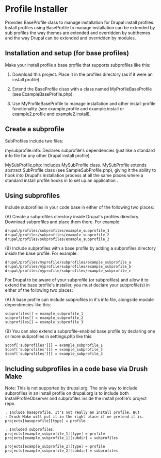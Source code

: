 Profile Installer
=================

Provides BaseProfile class to manage installation for Drupal install profiles. Install profiles using BaseProfile to manage installation can be extended by sub profiles the way themes are extended and overridden by subthemes and the way Drupal can be extended and overridden by modules.

Installation and setup (for base profiles)
------------------------------------------

Make your install profile a base profile that supports subprofiles like this:

1. Download this project. Place it in the profiles directory (as if it were an install profile).

2. Extend the BaseProfile class with a class named MyProfileBaseProfile (see ExampleBaseProfile.php).

3. Use MyProfileBaseProfile to manage installation and other install profile
   functionality (see example.profile and example.install or example2.profile and
   example2.install).


Create a subprofile
-------------------

SubProfiles include two files:

  mysubprofile.info: Declares subprofile's dependencies (just like a standard info file for any other Drupal install profile).

  MySubProfile.php: Includes MySubProfile class. MySubProfile extends abstract SubProfile class (see SampleSubProfile.php), giving it the ability to hook into Drupal's installation process at all the same places where a standard install profile hooks in to set up an application..


Using subprofiles
-----------------

Include subprofiles in your code base in either of the following two places:

  (A) Create a subprofiles directory inside Drupal's profiles directory. Download subprofiles and place them there. For example:

    drupal/profiles/subprofiles/example_subprofile_1
    drupal/profiles/subprofiles/example_subprofile_2
    drupal/profiles/subprofiles/example_subprofile_3

  (B) Include subprofiles with a base profile by adding a subprofiles directory _inside_ the base profile. For example:

    drupal/profiles/myprofile/subprofiles/example_subprofile_a
    drupal/profiles/myprofile/subprofiles/example_subprofile_b
    drupal/profiles/myprofile/subprofiles/example_subprofile_c

For Drupal to be aware of your subprofile (or subprofiles) and allow it to extend the base profile's installer, you must declare your subprofile(s) in either of the following two places:

  (A) A base profile can include subprofiles in it's info file, alongside module dependencies like this:

    subprofiles[] = example_subprofile_1
    subprofiles[] = example_subprofile_2
    subprofiles[] = example_subprofile_3

  (B) You can also extend a subprofile-enabled base profile by declaring one or more subprofiles in settings.php like this:

    $conf['subprofiles'][] = example_subprofile_1
    $conf['subprofiles'][] = example_subprofile_2
    $conf['subprofiles'][] = example_subprofile_3


Including subprofiles in a code base via Drush Make
---------------------------------------------------

  Note: This is not supported by drupal.org. The only way to include subprofiles in an install profile on drupal.org is to include both InstallProfileObserver and subprofiles inside the install profile's project repo.

    ; Include baseprofile. It's not really an install profile. But
    ; Drush Make will put it in the right place if we pretend it is.
    projects[baseprofile][type] = profile

    ; Included subprofiles.
    projects[example_subprofile_1][type] = profile
    projects[example_subprofile_1][subdir] = subprofiles

    projects[example_subprofile_2][type] = profile
    projects[example_subprofile_2][subdir] = subprofiles
